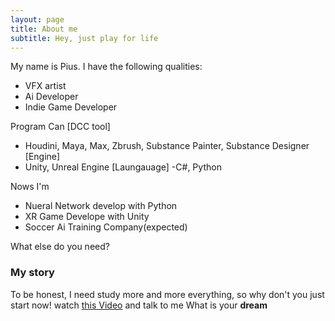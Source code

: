 ```yaml
---
layout: page
title: About me
subtitle: Hey, just play for life
---
```


My name is Pius. I have the following qualities:

- VFX artist
- Ai Developer
- Indie Game Developer

Program Can
[DCC tool] 
- Houdini, Maya, Max, Zbrush, Substance Painter, Substance Designer
[Engine]
- Unity, Unreal Engine
[Laungauage]
-C#, Python

Nows I'm
- Nueral Network develop with Python
- XR Game Develope with Unity
- Soccer Ai Training Company(expected)

What else do you need?

### My story

To be honest, I need study more and more everything, so why don't you just start now! watch [this Video](https://www.youtube.com/watch?v=Hb1I2JE6zGo) and talk to me What is your **dream**
